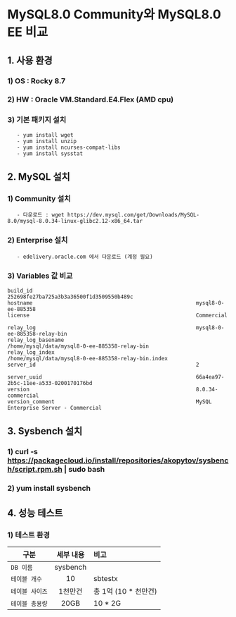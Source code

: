 # MySQL8.0 Community와 MySQL8.0 EE 비교

## 1. 사용 환경
### 1) OS : Rocky 8.7
### 2) HW : Oracle VM.Standard.E4.Flex (AMD cpu)
### 3) 기본 패키지 설치
       - yum install wget
       - yum install unzip
       - yum install ncurses-compat-libs
       - yum install sysstat

## 2. MySQL 설치
### 1) Community 설치
       - 다운로드 : wget https://dev.mysql.com/get/Downloads/MySQL-8.0/mysql-8.0.34-linux-glibc2.12-x86_64.tar
### 2) Enterprise 설치
       - edelivery.oracle.com 에서 다운로드 (계정 필요)
### 3) Variables 값 비교 
 ```
 build_id                                                 	 252698fe27ba725a3b3a36500f1d3509550b489c    
 hostname                                                 	 mysql8-0-ee-885358                          
 license                                                  	 Commercial                                  
 relay_log                                                	 mysql8-0-ee-885358-relay-bin        
 relay_log_basename                                       	 /home/mysql/data/mysql8-0-ee-885358-relay-bin         
 relay_log_index                                          	 /home/mysql/data/mysql8-0-ee-885358-relay-bin.index   
 server_id                                                	 2                                                     
 server_uuid                                              	 66a4ea97-2b5c-11ee-a533-0200170176bd                  
 version                                                  	 8.0.34-commercial               
 version_comment                                          	 MySQL Enterprise Server - Commercial    
 ```

## 3. Sysbench 설치
### 1) curl -s https://packagecloud.io/install/repositories/akopytov/sysbench/script.rpm.sh | sudo bash
### 2) yum install sysbench

## 4. 성능 테스트
### 1) 테스트 환경
| 구분 | 세부 내용 | 비고 |
|---|:---:|:---|
| `DB 이름` | sysbench |  |
| `테이블 개수` | 10 | sbtestx |
| `테이블 사이즈` | 1천만건 | 총 1억 (10 * 천만건)  |
| `테이블 총용량` | 20GB | 10 * 2G  |


